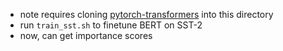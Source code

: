- note requires cloning [pytorch-transformers](https://github.com/huggingface/pytorch-transformers) into this directory
- run `train_sst.sh` to finetune BERT on SST-2
- now, can get importance scores